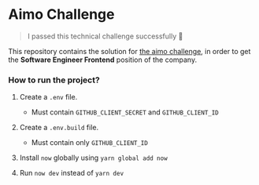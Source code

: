 # Aimo Challenge

> I passed this technical challenge successfully 🥳

This repository contains the solution for
[the aimo challenge](https://github.com/aimo/prueba-frontend), in order to get
the **Software Engineer Frontend** position of the company.

### How to run the project?

1. Create a `.env` file.

   - Must contain `GITHUB_CLIENT_SECRET` and `GITHUB_CLIENT_ID`

2. Create a `.env.build` file.

   - Must contain only `GITHUB_CLIENT_ID`

3. Install `now` globally using `yarn global add now`
4. Run `now dev` instead of `yarn dev`
